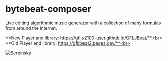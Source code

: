 # bytebeat-composer
Live editing algorithmic music generator with a collection of many formulas from around the internet.

**New Player and library: https://gfljs2100-user.github.io/GFLJBeat/**<br>
**Old Player and library: https://gfljbeat2.pages.dev/**<br>

![Serpinsky](https://user-images.githubusercontent.com/105890603/229014766-38a7c067-55d3-4120-9ed8-2a8aeb4c1f20.png)
